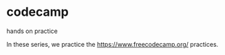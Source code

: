 # codecamp
hands on practice

In these series, we practice the https://www.freecodecamp.org/ practices.
